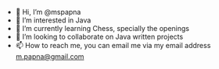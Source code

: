 - 👋 Hi, I’m @mspapna
- 👀 I’m interested in Java
- 🌱 I’m currently learning Chess, specially the openings
- 💞️ I’m looking to collaborate on Java written projects
- 📫 How to reach me, you can email me via my email address m.papna@gmail.com

<!---
Ralf17/Ralf17 is a ✨ special ✨ repository because its `README.md` (this file) appears on your GitHub profile.
You can click the Preview link to take a look at your changes.
--->
